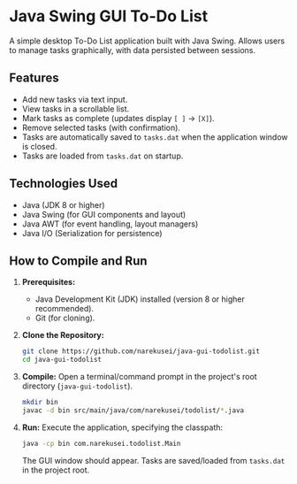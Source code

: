 # Java Swing GUI To-Do List

A simple desktop To-Do List application built with Java Swing. Allows users to manage tasks graphically, with data persisted between sessions.

## Features
*   Add new tasks via text input.
*   View tasks in a scrollable list.
*   Mark tasks as complete (updates display `[ ]` -> `[X]`).
*   Remove selected tasks (with confirmation).
*   Tasks are automatically saved to `tasks.dat` when the application window is closed.
*   Tasks are loaded from `tasks.dat` on startup.

## Technologies Used
*   Java (JDK 8 or higher)
*   Java Swing (for GUI components and layout)
*   Java AWT (for event handling, layout managers)
*   Java I/O (Serialization for persistence)

## How to Compile and Run

1.  **Prerequisites:**
    *   Java Development Kit (JDK) installed (version 8 or higher recommended).
    *   Git (for cloning).

2.  **Clone the Repository:**
    ```bash
    git clone https://github.com/narekusei/java-gui-todolist.git
    cd java-gui-todolist
    ```

3.  **Compile:**
    Open a terminal/command prompt in the project's root directory (`java-gui-todolist`).
    ```bash
    mkdir bin
    javac -d bin src/main/java/com/narekusei/todolist/*.java
    ```

4.  **Run:**
    Execute the application, specifying the classpath:
    ```bash
    java -cp bin com.narekusei.todolist.Main
    ```
    The GUI window should appear. Tasks are saved/loaded from `tasks.dat` in the project root.
